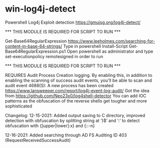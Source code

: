 # win-log4j-detect
Powershell Log4j Exploit detection
https://gmuisg.org/log4j-detect/


*** THIS MODULE IS REQUIRED FOR SCRIPT TO RUN ***

Get-Base64RegularExpression https://www.leeholmes.com/searching-for-content-in-base-64-strings/
Type in powershell Install-Script Get-Base64RegularExpression.ps1
Open powershell as administrator and type set-executionpolicy remotesigned in order to run

*** THIS MODULE IS REQUIRED FOR SCRIPT TO RUN ***

REQUIRES Audit Process Creation logging. By enabling this, in addition to enabling the scanning of success audit events, you'll be able to scan and audit event 4688(S): A new process has been created
https://www.lansweeper.com/report/log4j-event-log-audit/
Got the idea from https://github.com/Neo23x0/log4shell-detector
You can add IOC patterns as the obfuscation of the reverse shells get tougher and more sophisticated


Changelog: 
12-15-2021: 
Added output saving to C directory, improved detection with obfuscation by splitting string at
‘}$’ and ‘:’ to detect obfuscation with {[upper|lower]:x} and {::-n}

12-16-2021:
Added searching through AD FS Auditing ID 403 (RequestReceivedSuccessAudit)
